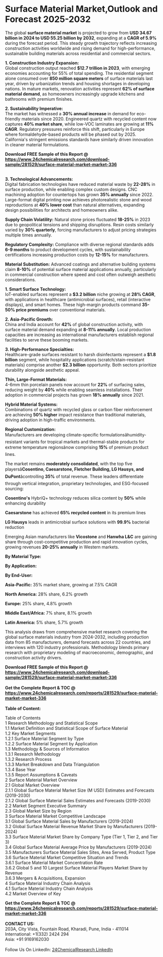 <h1>Surface Material Market,Outlook and Forecast 2025-2032</h1><p>The global <strong>surface material market</strong> is projected to grow from <strong>USD 34.67 billion in 2024 to USD 55.25 billion by 2032</strong>, expanding at a <strong>CAGR of 5.9%</strong> during the forecast period. This steady growth trajectory reflects increasing construction activities worldwide and rising demand for high-performance, sustainable building materials across residential and commercial sectors.</p><p><strong>1. Construction Industry Expansion:</strong><br>
Global construction output reached <strong>$12.7 trillion in 2023</strong>, with emerging economies accounting for 55% of total spending. The residential segment alone consumed over <strong>850 million square meters</strong> of surface materials last year, driven by urbanization trends and housing shortages in developing nations. In mature markets, renovation activities represent <strong>62% of surface material demand</strong>, as homeowners increasingly upgrade kitchens and bathrooms with premium finishes.</p><p><strong>2. Sustainability Imperative:</strong><br>
The market has witnessed a <strong>30% annual increase</strong> in demand for eco-friendly materials since 2020. Engineered quartz with recycled content now captures <strong>40% market share</strong>, while low-VOC laminates are growing at <strong>11% CAGR</strong>. Regulatory pressures reinforce this shift, particularly in Europe where formaldehyde-based products will be phased out by 2025. California's stringent emissions standards have similarly driven innovation in cleaner material formulations.</p><div><b>Download FREE Sample of this Report @ 
            <a href="https://www.24chemicalresearch.com/download-sample/281529/surface-material-market-market-336">
            https://www.24chemicalresearch.com/download-sample/281529/surface-material-market-market-336</a></b></div><br><p><strong>3. Technological Advancements:</strong><br>
Digital fabrication technologies have reduced material waste by <strong>22-28%</strong> in surface production, while enabling complex custom designs. CNC machining adoption for countertops has grown <strong>35% annually</strong> since 2022. Large-format digital printing now achieves photorealistic stone and wood reproductions at <strong>40% lower cost</strong> than natural alternatives, expanding design possibilities for architects and homeowners alike.</p><p><strong>Supply Chain Volatility:</strong> Natural stone prices fluctuated <strong>18-25%</strong> in 2023 due to geopolitical tensions and shipping disruptions. Resin costs similarly varied by <strong>30% quarterly</strong>, forcing manufacturers to adjust pricing strategies multiple times annually.</p><p><strong>Regulatory Complexity:</strong> Compliance with diverse regional standards adds <strong>6-9 months</strong> to product development cycles, with sustainability certifications increasing production costs by <strong>12-15%</strong> for manufacturers.</p><p><strong>Material Substitution:</strong> Advanced coatings and alternative building systems claim <strong>8-10%</strong> of potential surface material applications annually, particularly in commercial construction where speed and cost often outweigh aesthetic considerations.</p><p><strong>1. Smart Surface Technology:</strong><br>
IoT-enabled surfaces represent a <strong>$3.2 billion</strong> niche growing at <strong>28% CAGR</strong>, with applications in healthcare (antimicrobial surfaces), retail (interactive displays), and smart homes. These high-margin products command <strong>35-50% price premiums</strong> over conventional materials.</p><p><strong>2. Asia-Pacific Growth:</strong><br>
China and India account for <strong>42%</strong> of global construction activity, with surface material demand expanding at <strong>8-11% annually</strong>. Local production capacities are increasing as international manufacturers establish regional facilities to serve these booming markets.</p><p><strong>3. High-Performance Specialties:</strong><br>
Healthcare-grade surfaces resistant to harsh disinfectants represent a <strong>$1.8 billion</strong> segment, while hospitality applications (scratch/stain-resistant materials) comprise another <strong>$2.3 billion</strong> opportunity. Both sectors prioritize durability alongside aesthetic appeal.</p><p><strong>Thin, Large-Format Materials:</strong><br>
	4-6mm thin porcelain panels now account for <strong>22%</strong> of surfacing sales, reducing weight by <strong>40%</strong> while enabling seamless installations. Their adoption in commercial projects has grown <strong>18% annually</strong> since 2021.</p><p><strong>Hybrid Material Systems:</strong><br>
	Combinations of quartz with recycled glass or carbon fiber reinforcement are achieving <strong>50% higher</strong> impact resistance than traditional materials, driving adoption in high-traffic environments.</p><p><strong>Regional Customization:</strong><br>
	Manufacturers are developing climate-specific formulationsâhumidity-resistant variants for tropical markets and thermal-stable products for extreme temperature regionsânow comprising <strong>15%</strong> of premium product lines.</p><p>The market remains <strong>moderately consolidated</strong>, with the top five playersâ<strong>Cosentino, Caesarstone, Fletcher Building, LG Hausys, and DuPont</strong>âcontrolling <strong>35%</strong> of total revenue. These leaders differentiate through vertical integration, proprietary technologies, and ESG-focused sourcing:</p><p><strong>Cosentino's</strong> HybriQ+ technology reduces silica content by <strong>50%</strong> while enhancing durability</p><p><strong>Caesarstone</strong> has achieved <strong>65% recycled content</strong> in its premium lines</p><p><strong>LG Hausys</strong> leads in antimicrobial surface solutions with <strong>99.9%</strong> bacterial reduction</p><p>Emerging Asian manufacturers like <strong>Vicostone</strong> and <strong>Hanwha L&amp;C</strong> are gaining share through cost-competitive production and rapid innovation cycles, growing revenues <strong>20-25% annually</strong> in Western markets.</p><p><strong>By Material Type:</strong></p><p><strong>By Application:</strong></p><p><strong>By End-User:</strong></p><p><strong>Asia-Pacific:</strong> 35% market share, growing at 7.5% CAGR</p><p><strong>North America:</strong> 28% share, 6.2% growth</p><p><strong>Europe:</strong> 25% share, 4.8% growth</p><p><strong>Middle East/Africa:</strong> 7% share, 8.1% growth</p><p><strong>Latin America:</strong> 5% share, 5.7% growth</p><p>This analysis draws from comprehensive market research covering the global surface materials industry from 2024-2032, including production data from 85 manufacturers, demand forecasts across 22 countries, and interviews with 120 industry professionals. Methodology blends primary research with proprietary modeling of macroeconomic, demographic, and construction activity drivers.</p><div><b>Download FREE Sample of this Report @ 
            <a href="https://www.24chemicalresearch.com/download-sample/281529/surface-material-market-market-336">
            https://www.24chemicalresearch.com/download-sample/281529/surface-material-market-market-336</a></b></div><br><div><b>Get the Complete Report & TOC @ 
            <a href="https://www.24chemicalresearch.com/reports/281529/surface-material-market-market-336">
            https://www.24chemicalresearch.com/reports/281529/surface-material-market-market-336</a></b></div><br>
            <b>Table of Content:</b><p>Table of Contents<br />
 1 Research Methodology and Statistical Scope<br />
 1.1 Market Definition and Statistical Scope of Surface Material<br />
 1.2 Key Market Segments<br />
 1.2.1 Surface Material Segment by Type<br />
 1.2.2 Surface Material Segment by Application<br />
 1.3 Methodology & Sources of Information<br />
 1.3.1 Research Methodology<br />
 1.3.2 Research Process<br />
 1.3.3 Market Breakdown and Data Triangulation<br />
 1.3.4 Base Year<br />
 1.3.5 Report Assumptions & Caveats<br />
 2 Surface Material Market Overview<br />
 2.1 Global Market Overview<br />
 2.1.1 Global Surface Material Market Size (M USD) Estimates and Forecasts (2019-2030)<br />
 2.1.2 Global Surface Material Sales Estimates and Forecasts (2019-2030)<br />
 2.2 Market Segment Executive Summary<br />
 2.3 Global Market Size by Region<br />
 3 Surface Material Market Competitive Landscape<br />
 3.1 Global Surface Material Sales by Manufacturers (2019-2024)<br />
 3.2 Global Surface Material Revenue Market Share by Manufacturers (2019-2024)<br />
 3.3 Surface Material Market Share by Company Type (Tier 1, Tier 2, and Tier 3)<br />
 3.4 Global Surface Material Average Price by Manufacturers (2019-2024)<br />
 3.5 Manufacturers Surface Material Sales Sites, Area Served, Product Type<br />
 3.6 Surface Material Market Competitive Situation and Trends<br />
 3.6.1 Surface Material Market Concentration Rate<br />
 3.6.2 Global 5 and 10 Largest Surface Material Players Market Share by Revenue<br />
 3.6.3 Mergers & Acquisitions, Expansion<br />
 4 Surface Material Industry Chain Analysis<br />
 4.1 Surface Material Industry Chain Analysis<br />
 4.2 Market Overview of Key</p><div><b>Get the Complete Report & TOC @ 
            <a href="https://www.24chemicalresearch.com/reports/281529/surface-material-market-market-336">
            https://www.24chemicalresearch.com/reports/281529/surface-material-market-market-336</a></b></div><br><b>CONTACT US:</b><br>
            203A, City Vista, Fountain Road, Kharadi, Pune, India - 411014<br>
            International: +1(332) 2424 294<br>
            Asia: +91 9169162030 <br><br>
            Follow Us On LinkedIn: <a href="https://www.linkedin.com/company/24chemicalresearch/">24ChemicalResearch LinkedIn</a>